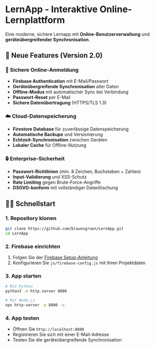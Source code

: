 # LernApp - Interaktive Online-Lernplattform

Eine moderne, sichere Lernapp mit **Online-Benutzerverwaltung** und **geräteübergreifender Synchronisation**.

## 🚀 Neue Features (Version 2.0)

### 🔐 Sichere Online-Anmeldung
- **Firebase Authentication** mit E-Mail/Passwort
- **Geräteübergreifende Synchronisation** aller Daten
- **Offline-Modus** mit automatischer Sync bei Verbindung
- **Passwort-Reset** per E-Mail
- **Sichere Datenübertragung** (HTTPS/TLS 1.3)

### ☁️ Cloud-Datenspeicherung  
- **Firestore Database** für zuverlässige Datenspeicherung
- **Automatische Backups** und Versionierung
- **Echtzeit-Synchronisation** zwischen Geräten
- **Lokaler Cache** für Offline-Nutzung

### 🔒 Enterprise-Sicherheit
- **Passwort-Richtlinien** (min. 8 Zeichen, Buchstaben + Zahlen)
- **Input-Validierung** und XSS-Schutz
- **Rate Limiting** gegen Brute-Force-Angriffe
- **DSGVO-konform** mit vollständiger Datenlöschung

## 🏃‍♂️ Schnellstart

### 1. Repository klonen
```bash
git clone https://github.com/blauesgruen/LernApp.git
cd LernApp
```

### 2. Firebase einrichten
1. Folgen Sie der [Firebase Setup-Anleitung](FIREBASE-SETUP.md)
2. Konfigurieren Sie `js/firebase-config.js` mit Ihren Projektdaten

### 3. App starten
```bash
# Mit Python
python3 -m http.server 8000

# Mit Node.js
npx http-server -p 8000 -o
```

### 4. App testen
- Öffnen Sie `http://localhost:8000`
- Registrieren Sie sich mit einer E-Mail-Adresse
- Testen Sie die geräteübergreifende Synchronisation
